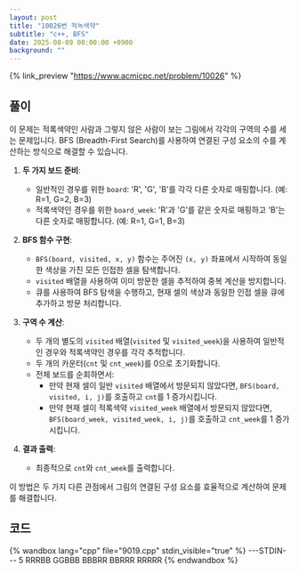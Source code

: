 ```yaml
---
layout: post
title: "10026번 적녹색약"
subtitle: "c++, BFS"
date: 2025-08-09 00:00:00 +0900
background: ""
---
```

{% link_preview "https://www.acmicpc.net/problem/10026" %}

## 풀이
이 문제는 적록색약인 사람과 그렇지 않은 사람이 보는 그림에서 각각의 구역의 수를 세는 문제입니다. BFS (Breadth-First Search)를 사용하여 연결된 구성 요소의 수를 계산하는 방식으로 해결할 수 있습니다.

1. **두 가지 보드 준비**:
   - 일반적인 경우를 위한 `board`: 'R', 'G', 'B'를 각각 다른 숫자로 매핑합니다. (예: R=1, G=2, B=3)
   - 적록색약인 경우를 위한 `board_week`: 'R'과 'G'를 같은 숫자로 매핑하고 'B'는 다른 숫자로 매핑합니다. (예: R=1, G=1, B=3)

2. **BFS 함수 구현**:
   - `BFS(board, visited, x, y)` 함수는 주어진 `(x, y)` 좌표에서 시작하여 동일한 색상을 가진 모든 인접한 셀을 탐색합니다.
   - `visited` 배열을 사용하여 이미 방문한 셀을 추적하여 중복 계산을 방지합니다.
   - 큐를 사용하여 BFS 탐색을 수행하고, 현재 셀의 색상과 동일한 인접 셀을 큐에 추가하고 방문 처리합니다.

3. **구역 수 계산**:
   - 두 개의 별도의 `visited` 배열(`visited` 및 `visited_week`)을 사용하여 일반적인 경우와 적록색약인 경우를 각각 추적합니다.
   - 두 개의 카운터(`cnt` 및 `cnt_week`)를 0으로 초기화합니다.
   - 전체 보드를 순회하면서:
     - 만약 현재 셀이 일반 `visited` 배열에서 방문되지 않았다면, `BFS(board, visited, i, j)`를 호출하고 `cnt`를 1 증가시킵니다.
     - 만약 현재 셀이 적록색약 `visited_week` 배열에서 방문되지 않았다면, `BFS(board_week, visited_week, i, j)`를 호출하고 `cnt_week`를 1 증가시킵니다.

4. **결과 출력**:
   - 최종적으로 `cnt`와 `cnt_week`를 출력합니다.

이 방법은 두 가지 다른 관점에서 그림의 연결된 구성 요소를 효율적으로 계산하여 문제를 해결합니다.

## 코드
{% wandbox lang="cpp" file="9019.cpp" stdin_visible="true" %}
---STDIN---
5
RRRBB
GGBBB
BBBRR
BBRRR
RRRRR
{% endwandbox %}
